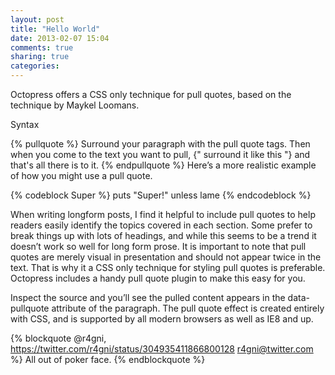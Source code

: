 ```yaml
---
layout: post
title: "Hello World"
date: 2013-02-07 15:04
comments: true
sharing: true
categories: 
---
```

Octopress offers a CSS only technique for pull quotes, based on the technique by Maykel Loomans.

Syntax

{% pullquote %}
Surround your paragraph with the pull quote tags. Then when you come to
the text you want to pull, {" surround it like this "} and that's all there is to it.
{% endpullquote %}
Here’s a more realistic example of how you might use a pull quote. 

{% codeblock Super %}
puts "Super!" unless lame
{% endcodeblock %}



When writing longform posts, I find it helpful to include pull quotes to help readers easily identify the topics covered in each section. Some prefer to break things up with lots of headings, and while this seems to be a trend it doesn’t work so well for long form prose. It is important to note that pull quotes are merely visual in presentation and should not appear twice in the text. That is why it a CSS only technique for styling pull quotes is preferable. Octopress includes a handy pull quote plugin to make this easy for you.

Inspect the source and you’ll see the pulled content appears in the data-pullquote attribute of the paragraph. The pull quote effect is created entirely with CSS, and is supported by all modern browsers as well as IE8 and up.

{% blockquote @r4gni, https://twitter.com/r4gni/status/304935411866800128 r4gni@twitter.com %}
All out of poker face.
{% endblockquote %}